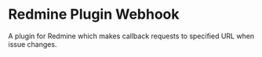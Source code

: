 # Redmine Plugin Webhook

A plugin for Redmine which makes callback requests to specified URL when issue changes.
